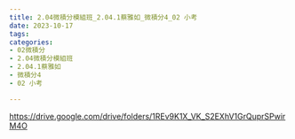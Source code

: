 ```yaml
---
title: 2.04微積分模組班_2.04.1蔡雅如_微積分4_02 小考
date: 2023-10-17
tags: 
categories:
- 02微積分
- 2.04微積分模組班
- 2.04.1蔡雅如
- 微積分4
- 02 小考

---
```

https://drive.google.com/drive/folders/1REv9K1X_VK_S2EXhV1GrQuprSPwirM4O
